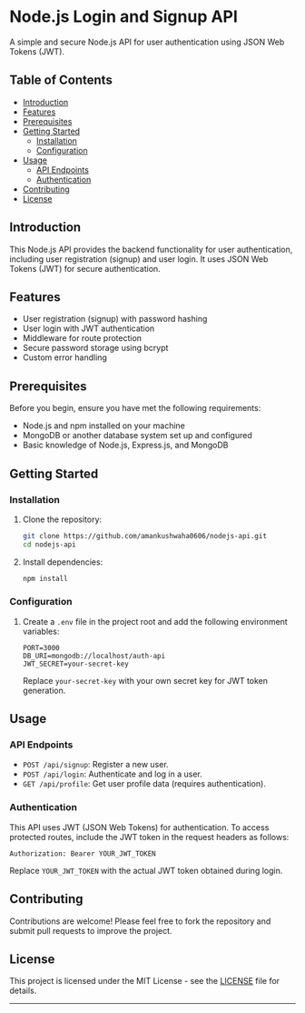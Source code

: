 
# Node.js Login and Signup API

A simple and secure Node.js API for user authentication using JSON Web Tokens (JWT).

## Table of Contents

- [Introduction](#introduction)
- [Features](#features)
- [Prerequisites](#prerequisites)
- [Getting Started](#getting-started)
  - [Installation](#installation)
  - [Configuration](#configuration)
- [Usage](#usage)
  - [API Endpoints](#api-endpoints)
  - [Authentication](#authentication)
- [Contributing](#contributing)
- [License](#license)

## Introduction

This Node.js API provides the backend functionality for user authentication, including user registration (signup) and user login. It uses JSON Web Tokens (JWT) for secure authentication.

## Features

- User registration (signup) with password hashing
- User login with JWT authentication
- Middleware for route protection
- Secure password storage using bcrypt
- Custom error handling

## Prerequisites

Before you begin, ensure you have met the following requirements:

- Node.js and npm installed on your machine
- MongoDB or another database system set up and configured
- Basic knowledge of Node.js, Express.js, and MongoDB

## Getting Started

### Installation

1. Clone the repository:

   ```bash
   git clone https://github.com/amankushwaha0606/nodejs-api.git
   cd nodejs-api
   ```

2. Install dependencies:

   ```bash
   npm install
   ```

### Configuration

1. Create a `.env` file in the project root and add the following environment variables:

   ```env
   PORT=3000
   DB_URI=mongodb://localhost/auth-api
   JWT_SECRET=your-secret-key
   ```

   Replace `your-secret-key` with your own secret key for JWT token generation.

## Usage

### API Endpoints

- `POST /api/signup`: Register a new user.
- `POST /api/login`: Authenticate and log in a user.
- `GET /api/profile`: Get user profile data (requires authentication).

### Authentication

This API uses JWT (JSON Web Tokens) for authentication. To access protected routes, include the JWT token in the request headers as follows:

```http
Authorization: Bearer YOUR_JWT_TOKEN
```

Replace `YOUR_JWT_TOKEN` with the actual JWT token obtained during login.

## Contributing

Contributions are welcome! Please feel free to fork the repository and submit pull requests to improve the project.

## License

This project is licensed under the MIT License - see the [LICENSE](LICENSE) file for details.

---

